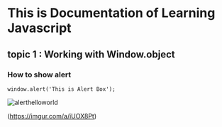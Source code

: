 # This is Documentation of Learning Javascript
## topic 1 : Working with Window.object
### How to show alert
~~~
window.alert('This is Alert Box');
~~~
![alerthelloworld](https://user-images.githubusercontent.com/95132309/143727948-d4a2f71a-cf3e-4f73-a1e5-4a8ef2d216a0.png)

(https://imgur.com/a/iUOX8Pt)
